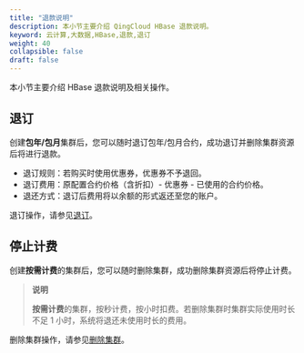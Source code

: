 ```yaml
---
title: "退款说明"
description: 本小节主要介绍 QingCloud HBase 退款说明。 
keyword: 云计算,大数据,HBase,退款,退订
weight: 40
collapsible: false
draft: false
---
```


本小节主要介绍 HBase 退款说明及相关操作。

## 退订

创建**包年/包月**集群后，您可以随时退订包年/包月合约，成功退订并删除集群资源后将进行退款。

- 退订规则：若购买时使用优惠券，优惠券不予退回。
- 退订费用：原配置合约价格（含折扣）- 优惠券 - 已使用的合约价格。
- 退还方式：退订后费用将以余额的形式返还至您的账户。

退订操作，请参见[退订](../../manual/mgt_cluster/unsubscribe)。

## 停止计费

创建**按需计费**的集群后，您可以随时删除集群，成功删除集群资源后将停止计费。

> **说明**
> 
> **按需计费**的集群，按秒计费，按小时扣费。若删除集群时集群实际使用时长不足 1 小时，系统将退还未使用时长的费用。

删除集群操作，请参见[删除集群](../../manual/mgt_cluster/delete_cluster)。



